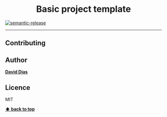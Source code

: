 <p align="center">
  <!-- img -->
</p>
<h1 align="center">
  Basic project template
</h1>

[![semantic-release](https://img.shields.io/badge/%20%20%F0%9F%93%A6%F0%9F%9A%80-semantic--release-e10079.svg)](https://github.com/semantic-release/semantic-release)

---

## Contributing

## Author

**[David Dias](https://github.com/thedaviddias)**

## Licence

MIT

**[⬆ back to top](#table-of-contents)**
